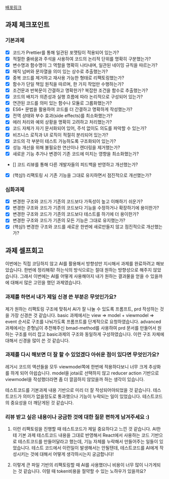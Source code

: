 [배포링크](https://realstone2.github.io/front_6th_chapter2-1/)
## 과제 체크포인트

### 기본과제

- [x] 코드가 Prettier를 통해 일관된 포맷팅이 적용되어 있는가?
- [x] 적절한 줄바꿈과 주석을 사용하여 코드의 논리적 단위를 명확히 구분했는가?
- [x] 변수명과 함수명이 그 역할을 명확히 나타내며, 일관된 네이밍 규칙을 따르는가?
- [x] 매직 넘버와 문자열을 의미 있는 상수로 추출했는가?
- [x] 중복 코드를 제거하고 재사용 가능한 형태로 리팩토링했는가?
- [x] 함수가 단일 책임 원칙을 따르며, 한 가지 작업만 수행하는가?
- [x] 조건문과 반복문이 간결하고 명확한가? 복잡한 조건을 함수로 추출했는가?
- [x] 코드의 배치가 의존성과 실행 흐름에 따라 논리적으로 구성되어 있는가?
- [x] 연관된 코드를 의미 있는 함수나 모듈로 그룹화했는가?
- [x] ES6+ 문법을 활용하여 코드를 더 간결하고 명확하게 작성했는가?
- [x] 전역 상태와 부수 효과(side effects)를 최소화했는가?
- [x] 에러 처리와 예외 상황을 명확히 고려하고 처리했는가?
- [x] 코드 자체가 자기 문서화되어 있어, 주석 없이도 의도를 파악할 수 있는가?
- [x] 비즈니스 로직과 UI 로직이 적절히 분리되어 있는가?
- [x] 코드의 각 부분이 테스트 가능하도록 구조화되어 있는가?
- [x] 성능 개선을 위해 불필요한 연산이나 렌더링을 제거했는가?
- [x] 새로운 기능 추가나 변경이 기존 코드에 미치는 영향을 최소화했는가?
- [] 코드 리뷰를 통해 다른 개발자들의 피드백을 반영하고 개선했는가?
- [x] (핵심!) 리팩토링 시 기존 기능을 그대로 유지하면서 점진적으로 개선했는가?

### 심화과제

- [x] 변경한 구조와 코드가 기존의 코드보다 가독성이 높고 이해하기 쉬운가?
- [x] 변경한 구조와 코드가 기존의 코드보다 기능을 수정하거나 확장하기에 용이한가?
- [x] 변경한 구조와 코드가 기존의 코드보다 테스트를 하기에 더 용이한가?
- [x] 변경한 구조와 코드가 기존의 모든 기능은 그대로 유지했는가?
- [x] (핵심!) 변경한 구조와 코드를 새로운 한번에 새로만들지 않고 점진적으로 개선했는가?

## 과제 셀프회고
이번에는 직접 코딩하지 않고 AI를 활용해서 방향성만 지시해서 과제를 완료하려고 해보았습니다.
한번에 정리해줘! 하는식의 방식으로는 절대 원하는 방향성으로 해주지 않았습니다.
그래서 이번에는 AI를 어떻게 사용해야지 내가 원하는 결과물을 얻을 수 있을까에 대해서 많은 고민을 했던 과제였습니다.


<!-- 과제에 대한 회고를 작성해주세요 -->

### 과제를 하면서 내가 제일 신경 쓴 부분은 무엇인가요?
제가 원하는 리팩토링 구조에 맞춰서 AI가 잘 나눌 수 있도록 프롬프트, prd 작성하는 것을 가장 신경쓴 것 같습니다.
basic 과제에서는 view => model + viewmodel => event 순서로 구조를 나눠가도록 프롬프트를 단계적으로 요청하였습니다.
advanced 과제에서는 준형님이 추천해주신 bmad-method를 사용하여 prd 문서를 만들어서 원하는 구조를 미리 잡고 basic과제의 구조와 동일하게 구성하였습니다.
이런 구조 자체에 대해서 신경을 많이 쓴 것 같습니다.


### 과제를 다시 해보면 더 잘 할 수 있었겠다 아쉬운 점이 있다면 무엇인가요?
레거시 코드의 액션들을 모두 viewmodel쪽에 한번에 적용하다보니 너무 크게 추상화를 하게 되어 아쉽습니다.
model을 jotai로 선택하지 않고 reducer action 기반으로 viewmodel을 작성했더라면 좀 더 깔끔하지 않았을까 하는 생각이 있습니다.

테스트코드를 기본과제 내용 기반으로 미리 더 잘 작성되어야되었을 것 같습니다.
테스트코드가 의미가 없을정도로 통과했으나 기능이 누락되는 일이 있었습니다. 테스트코드의 중요성을 더 깨닫게된 것 같습니다.




### 리뷰 받고 싶은 내용이나 궁금한 것에 대한 질문 편하게 남겨주세요 :)
1. 이런 리팩토링을 진행할 때 테스트코드가 제일 중요하다고 느낀 것 같습니다.
AI한테 기본 과제 테스트코드 내용을 그대로 반영해서 React에서 사용하는 코드 기반으로 테스트코드를 만들어달라고 했는데, 기능 자체를 누락해서 만들어주는 일들이 있었습니다.
테스트 코드에서 이런일이 발생해서는 안될텐데, 테스트코드를 AI에게 작성시키는 것에 대해서 어떻게 생각하시는지 궁금합니다!

2. 이렇게 큰 파일 기반의 리팩토링할 때 AI를 사용했더니 비용이 너무 많이 나가게되는 것 같습니다. 이럴 때 token비용을 절약할 수 있는 노하우가 있을까요?

